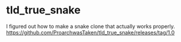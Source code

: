 # tld_true_snake
I figured out how to make a snake clone that actually works properly. 
https://github.com/ProarchwasTaken/tld_true_snake/releases/tag/1.0
